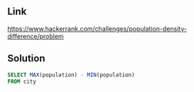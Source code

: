 ## Link

https://www.hackerrank.com/challenges/population-density-difference/problem

## Solution 

```sql
SELECT MAX(population) - MIN(population)
FROM city
```